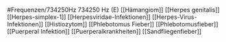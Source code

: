 #Frequenzen/734250Hz
734250 Hz (E)
[[Hämangiom]]
[[Herpes genitalis]]
[[Herpes-simplex-1]]
[[Herpesviridae-Infektionen]]
[[Herpes-Virus-Infektionen]]
[[Histiozytom]]
[[Phlebotomus Fieber]]
[[Phlebotomusfieber]]
[[Puerperal Infektion]]
[[Puerperalkrankheiten]]
[[Sandfliegenfieber]]